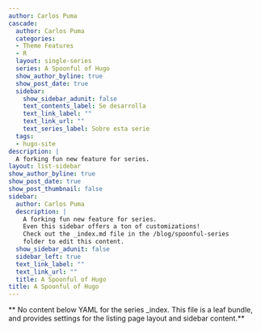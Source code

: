 ```yaml
---
author: Carlos Puma
cascade:
  author: Carlos Puma
  categories:
  - Theme Features
  - R
  layout: single-series
  series: A Spoonful of Hugo
  show_author_byline: true
  show_post_date: true
  sidebar:
    show_sidebar_adunit: false
    text_contents_label: Se desarrolla
    text_link_label: ""
    text_link_url: ""
    text_series_label: Sobre esta serie
  tags:
  - hugo-site
description: |
  A forking fun new feature for series.
layout: list-sidebar
show_author_byline: true
show_post_date: true
show_post_thumbnail: false
sidebar:
  author: Carlos Puma
  description: |
    A forking fun new feature for series.
    Even this sidebar offers a ton of customizations!
    Check out the _index.md file in the /blog/spoonful-series
    folder to edit this content.
  show_sidebar_adunit: false
  sidebar_left: true
  text_link_label: ""
  text_link_url: ""
  title: A Spoonful of Hugo
title: A Spoonful of Hugo
---
```


** No content below YAML for the series _index. This file is a leaf bundle, and provides settings for the listing page layout and sidebar content.**
